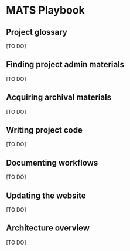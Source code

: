 # MATS Playbook

## Project glossary
[TO DO]

## Finding project admin materials

[TO DO]

## Acquiring archival materials

[TO DO]

## Writing project code

[TO DO]

## Documenting workflows

[TO DO]

## Updating the website

[TO DO]

## Architecture overview

[TO DO]
